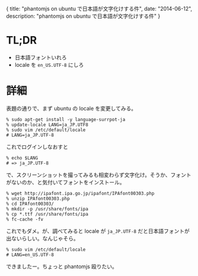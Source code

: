 {
  title: "phantomjs on ubuntu で日本語が文字化けする件",
  date: "2014-06-12",
  description: "phantomjs on ubuntu で日本語が文字化けする件"
}

# TL;DR

* 日本語フォントいれろ
* locale を `en_US.UTF-8` にしろ

# 詳細

表題の通りで、まず ubuntu の locale を変更してみる。

```
% sudo apt-get install -y language-surrpot-ja
% update-locale LANG=ja_JP.UTF8
% sudo vim /etc/default/locale
# LANG=ja_JP.UTF-8
```

これでログインしなおすと

```
% echo $LANG
# => ja_JP.UTF-8
```

で、スクリーンショットを撮ってみるも相変わらず文字化け。そうか、フォントがないのか、と気付いてフォントをインストール。

```
% wget http://ipafont.ipa.go.jp/ipafont/IPAfont00303.php
% unzip IPAfont00303.php
% cd IPAfont00303/
% mkdir -p /usr/share/fonts/ipa
% cp *.ttf /usr/share/fonts/ipa
% fc-cache -fv
```

これでもダメ。が、調べてみると locale が `ja_JP.UTF-8` だと日本語フォントが出ないらしい。なんじゃそら。

```
% sudo vim /etc/default/locale
# LANG=en_US.UTF-8
```

できましたー。ちょっと phantomjs 殴りたい。

